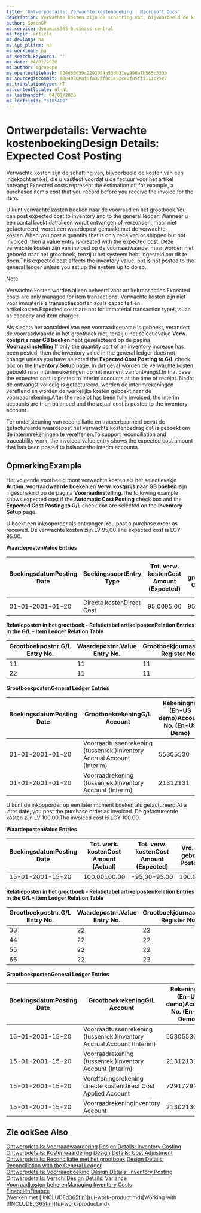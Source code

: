 ```yaml
---
title: 'Ontwerpdetails: Verwachte kostenboeking | Microsoft Docs'
description: Verwachte kosten zijn de schatting van, bijvoorbeeld de kosten van een ingekocht artikel, die u vastlegt voordat u de factuur voor het artikel ontvangt.
author: SorenGP
ms.service: dynamics365-business-central
ms.topic: article
ms.devlang: na
ms.tgt_pltfrm: na
ms.workload: na
ms.search.keywords: ''
ms.date: 04/01/2020
ms.author: sgroespe
ms.openlocfilehash: 024d80039c2293924a53db31ea998a7b565c333b
ms.sourcegitcommit: 88e4b30eaf6fa32af0c1452ce2f85ff1111c75e2
ms.translationtype: HT
ms.contentlocale: nl-NL
ms.lasthandoff: 04/01/2020
ms.locfileid: "3185489"
---
```

# <a name="design-details-expected-cost-posting"></a><span data-ttu-id="ca761-103">Ontwerpdetails: Verwachte kostenboeking</span><span class="sxs-lookup"><span data-stu-id="ca761-103">Design Details: Expected Cost Posting</span></span>
<span data-ttu-id="ca761-104">Verwachte kosten zijn de schatting van, bijvoorbeeld de kosten van een ingekocht artikel, die u vastlegt voordat u de factuur voor het artikel ontvangt.</span><span class="sxs-lookup"><span data-stu-id="ca761-104">Expected costs represent the estimation of, for example, a purchased item’s cost that you record before you receive the invoice for the item.</span></span>  

 <span data-ttu-id="ca761-105">U kunt verwachte kosten boeken naar de voorraad en het grootboek.</span><span class="sxs-lookup"><span data-stu-id="ca761-105">You can post expected cost to inventory and to the general ledger.</span></span> <span data-ttu-id="ca761-106">Wanneer u een aantal boekt dat alleen wordt ontvangen of verzonden, maar niet gefactureerd, wordt een waardepost gemaakt met de verwachte kosten.</span><span class="sxs-lookup"><span data-stu-id="ca761-106">When you post a quantity that is only received or shipped but not invoiced, then a value entry is created with the expected cost.</span></span> <span data-ttu-id="ca761-107">Deze verwachte kosten zijn van invloed op de voorraadwaarde, maar worden niet geboekt naar het grootboek, tenzij u het systeem hebt ingesteld om dit te doen.</span><span class="sxs-lookup"><span data-stu-id="ca761-107">This expected cost affects the inventory value, but is not posted to the general ledger unless you set up the system up to do so.</span></span>  

> [!NOTE]  
>  <span data-ttu-id="ca761-108">Verwachte kosten worden alleen beheerd voor artikeltransacties.</span><span class="sxs-lookup"><span data-stu-id="ca761-108">Expected costs are only managed for item transactions.</span></span> <span data-ttu-id="ca761-109">Verwachte kosten zijn niet voor immateriële transactiesoorten zoals capaciteit en artikelkosten.</span><span class="sxs-lookup"><span data-stu-id="ca761-109">Expected costs are not for immaterial transaction types, such as capacity and item charges.</span></span>  

 <span data-ttu-id="ca761-110">Als slechts het aantaldeel van een voorraadtoename is geboekt, verandert de voorraadwaarde in het grootboek niet, tenzij u het selectievakje **Verw. kostprijs naar GB boeken** hebt geselecteerd op de pagina **Voorraadinstelling**.</span><span class="sxs-lookup"><span data-stu-id="ca761-110">If only the quantity part of an inventory increase has been posted, then the inventory value in the general ledger does not change unless you have selected the **Expected Cost Posting to G/L** check box on the **Inventory Setup** page.</span></span> <span data-ttu-id="ca761-111">In dat geval worden de verwachte kosten geboekt naar interimrekeningen op het moment van ontvangst.</span><span class="sxs-lookup"><span data-stu-id="ca761-111">In that case, the expected cost is posted to interim accounts at the time of receipt.</span></span> <span data-ttu-id="ca761-112">Nadat de ontvangst volledig is gefactureerd, worden de interimrekeningen vereffend en worden de werkelijke kosten geboekt naar de voorraadrekening.</span><span class="sxs-lookup"><span data-stu-id="ca761-112">After the receipt has been fully invoiced, the interim accounts are then balanced and the actual cost is posted to the inventory account.</span></span>  

 <span data-ttu-id="ca761-113">Ter ondersteuning van reconciliatie en traceerbaarheid bevat de gefactureerde waardepost het verwachte kostenbedrag dat is geboekt om de interimrekeningen te vereffenen.</span><span class="sxs-lookup"><span data-stu-id="ca761-113">To support reconciliation and traceability work, the invoiced value entry shows the expected cost amount that has been posted to balance the interim accounts.</span></span>  

## <a name="example"></a><span data-ttu-id="ca761-114">Opmerking</span><span class="sxs-lookup"><span data-stu-id="ca761-114">Example</span></span>  
 <span data-ttu-id="ca761-115">Het volgende voorbeeld toont verwachte kosten als het selectievakje **Autom. voorraadwaarde boeken** en **Verw. kostprijs naar GB boeken** zijn ingeschakeld op de pagina **Voorraadinstelling**.</span><span class="sxs-lookup"><span data-stu-id="ca761-115">The following example shows expected cost if the **Automatic Cost Posting** check box and the **Expected Cost Posting to G/L** check box are selected on the **Inventory Setup** page.</span></span>  

 <span data-ttu-id="ca761-116">U boekt een inkooporder als ontvangen.</span><span class="sxs-lookup"><span data-stu-id="ca761-116">You post a purchase order as received.</span></span> <span data-ttu-id="ca761-117">De verwachte kosten zijn LV 95,00.</span><span class="sxs-lookup"><span data-stu-id="ca761-117">The expected cost is LCY 95.00.</span></span>  

 <span data-ttu-id="ca761-118">**Waardeposten**</span><span class="sxs-lookup"><span data-stu-id="ca761-118">**Value Entries**</span></span>  

|<span data-ttu-id="ca761-119">Boekingsdatum</span><span class="sxs-lookup"><span data-stu-id="ca761-119">Posting Date</span></span>|<span data-ttu-id="ca761-120">Boekingssoort</span><span class="sxs-lookup"><span data-stu-id="ca761-120">Entry Type</span></span>|<span data-ttu-id="ca761-121">Tot. verw. kosten</span><span class="sxs-lookup"><span data-stu-id="ca761-121">Cost Amount (Expected)</span></span>|<span data-ttu-id="ca761-122">Verw. kostn geboekt nr grootbk</span><span class="sxs-lookup"><span data-stu-id="ca761-122">Expected Cost Posted to G/L</span></span>|<span data-ttu-id="ca761-123">Verwachte kosten</span><span class="sxs-lookup"><span data-stu-id="ca761-123">Expected Cost</span></span>|<span data-ttu-id="ca761-124">Artikelpostnr.</span><span class="sxs-lookup"><span data-stu-id="ca761-124">Item Ledger Entry No.</span></span>|<span data-ttu-id="ca761-125">Volgnummer</span><span class="sxs-lookup"><span data-stu-id="ca761-125">Entry No.</span></span>|  
|------------------|----------------|------------------------------|----------------------------------|-------------------|---------------------------|---------------|  
|<span data-ttu-id="ca761-126">01-01-20</span><span class="sxs-lookup"><span data-stu-id="ca761-126">01-01-20</span></span>|<span data-ttu-id="ca761-127">Directe kosten</span><span class="sxs-lookup"><span data-stu-id="ca761-127">Direct Cost</span></span>|<span data-ttu-id="ca761-128">95,00</span><span class="sxs-lookup"><span data-stu-id="ca761-128">95.00</span></span>|<span data-ttu-id="ca761-129">95,00</span><span class="sxs-lookup"><span data-stu-id="ca761-129">95.00</span></span>|<span data-ttu-id="ca761-130">Ja</span><span class="sxs-lookup"><span data-stu-id="ca761-130">Yes</span></span>|<span data-ttu-id="ca761-131">1</span><span class="sxs-lookup"><span data-stu-id="ca761-131">1</span></span>|<span data-ttu-id="ca761-132">1</span><span class="sxs-lookup"><span data-stu-id="ca761-132">1</span></span>|  

 <span data-ttu-id="ca761-133">**Relatieposten in het grootboek - Relatietabel artikelposten**</span><span class="sxs-lookup"><span data-stu-id="ca761-133">**Relation Entries in the G/L – Item Ledger Relation Table**</span></span>  

|<span data-ttu-id="ca761-134">Grootboekpostnr.</span><span class="sxs-lookup"><span data-stu-id="ca761-134">G/L Entry No.</span></span>|<span data-ttu-id="ca761-135">Waardepostnr.</span><span class="sxs-lookup"><span data-stu-id="ca761-135">Value Entry No.</span></span>|<span data-ttu-id="ca761-136">Grootboekjournaalnr.</span><span class="sxs-lookup"><span data-stu-id="ca761-136">G/L Register No.</span></span>|  
|--------------------|---------------------|-----------------------|  
|<span data-ttu-id="ca761-137">1</span><span class="sxs-lookup"><span data-stu-id="ca761-137">1</span></span>|<span data-ttu-id="ca761-138">1</span><span class="sxs-lookup"><span data-stu-id="ca761-138">1</span></span>|<span data-ttu-id="ca761-139">1</span><span class="sxs-lookup"><span data-stu-id="ca761-139">1</span></span>|  
|<span data-ttu-id="ca761-140">2</span><span class="sxs-lookup"><span data-stu-id="ca761-140">2</span></span>|<span data-ttu-id="ca761-141">1</span><span class="sxs-lookup"><span data-stu-id="ca761-141">1</span></span>|<span data-ttu-id="ca761-142">1</span><span class="sxs-lookup"><span data-stu-id="ca761-142">1</span></span>|  

 <span data-ttu-id="ca761-143">**Grootboekposten**</span><span class="sxs-lookup"><span data-stu-id="ca761-143">**General Ledger Entries**</span></span>  

|<span data-ttu-id="ca761-144">Boekingsdatum</span><span class="sxs-lookup"><span data-stu-id="ca761-144">Posting Date</span></span>|<span data-ttu-id="ca761-145">Grootboekrekening</span><span class="sxs-lookup"><span data-stu-id="ca761-145">G/L Account</span></span>|<span data-ttu-id="ca761-146">Rekeningnr. (En-US demo)</span><span class="sxs-lookup"><span data-stu-id="ca761-146">Account No. (En-US Demo)</span></span>|<span data-ttu-id="ca761-147">Bedrag</span><span class="sxs-lookup"><span data-stu-id="ca761-147">Amount</span></span>|<span data-ttu-id="ca761-148">Volgnummer</span><span class="sxs-lookup"><span data-stu-id="ca761-148">Entry No.</span></span>|  
|------------------|------------------|---------------------------------|------------|---------------|  
|<span data-ttu-id="ca761-149">01-01-20</span><span class="sxs-lookup"><span data-stu-id="ca761-149">01-01-20</span></span>|<span data-ttu-id="ca761-150">Voorraadtussenrekening (tussenrek.)</span><span class="sxs-lookup"><span data-stu-id="ca761-150">Inventory Accrual Account (Interim)</span></span>|<span data-ttu-id="ca761-151">5530</span><span class="sxs-lookup"><span data-stu-id="ca761-151">5530</span></span>|<span data-ttu-id="ca761-152">-95,00</span><span class="sxs-lookup"><span data-stu-id="ca761-152">-95.00</span></span>|<span data-ttu-id="ca761-153">2</span><span class="sxs-lookup"><span data-stu-id="ca761-153">2</span></span>|  
|<span data-ttu-id="ca761-154">01-01-20</span><span class="sxs-lookup"><span data-stu-id="ca761-154">01-01-20</span></span>|<span data-ttu-id="ca761-155">Voorraadrekening (tussenrek.)</span><span class="sxs-lookup"><span data-stu-id="ca761-155">Inventory Account (Interim)</span></span>|<span data-ttu-id="ca761-156">2131</span><span class="sxs-lookup"><span data-stu-id="ca761-156">2131</span></span>|<span data-ttu-id="ca761-157">95,00</span><span class="sxs-lookup"><span data-stu-id="ca761-157">95.00</span></span>|<span data-ttu-id="ca761-158">1</span><span class="sxs-lookup"><span data-stu-id="ca761-158">1</span></span>|  

 <span data-ttu-id="ca761-159">U kunt de inkooporder op een later moment boeken als gefactureerd.</span><span class="sxs-lookup"><span data-stu-id="ca761-159">At a later date, you post the purchase order as invoiced.</span></span> <span data-ttu-id="ca761-160">De gefactureerde kosten zijn LV 100,00.</span><span class="sxs-lookup"><span data-stu-id="ca761-160">The invoiced cost is LCY 100.00.</span></span>  

 <span data-ttu-id="ca761-161">**Waardeposten**</span><span class="sxs-lookup"><span data-stu-id="ca761-161">**Value Entries**</span></span>  

|<span data-ttu-id="ca761-162">Boekingsdatum</span><span class="sxs-lookup"><span data-stu-id="ca761-162">Posting Date</span></span>|<span data-ttu-id="ca761-163">Tot. werk. kosten</span><span class="sxs-lookup"><span data-stu-id="ca761-163">Cost Amount (Actual)</span></span>|<span data-ttu-id="ca761-164">Tot. verw. kosten</span><span class="sxs-lookup"><span data-stu-id="ca761-164">Cost Amount (Expected)</span></span>|<span data-ttu-id="ca761-165">Vrd.-waarde geboekt</span><span class="sxs-lookup"><span data-stu-id="ca761-165">Cost Posted to G/L</span></span>|<span data-ttu-id="ca761-166">Verwachte kosten</span><span class="sxs-lookup"><span data-stu-id="ca761-166">Expected Cost</span></span>|<span data-ttu-id="ca761-167">Artikelpostnr.</span><span class="sxs-lookup"><span data-stu-id="ca761-167">Item Ledger Entry No.</span></span>|<span data-ttu-id="ca761-168">Volgnummer</span><span class="sxs-lookup"><span data-stu-id="ca761-168">Entry No.</span></span>|  
|------------------|----------------------------|------------------------------|-------------------------|-------------------|---------------------------|---------------|  
|<span data-ttu-id="ca761-169">15-01-20</span><span class="sxs-lookup"><span data-stu-id="ca761-169">01-15-20</span></span>|<span data-ttu-id="ca761-170">100.00</span><span class="sxs-lookup"><span data-stu-id="ca761-170">100.00</span></span>|<span data-ttu-id="ca761-171">-95,00</span><span class="sxs-lookup"><span data-stu-id="ca761-171">-95.00</span></span>|<span data-ttu-id="ca761-172">100.00</span><span class="sxs-lookup"><span data-stu-id="ca761-172">100.00</span></span>|<span data-ttu-id="ca761-173">Nee</span><span class="sxs-lookup"><span data-stu-id="ca761-173">No</span></span>|<span data-ttu-id="ca761-174">1</span><span class="sxs-lookup"><span data-stu-id="ca761-174">1</span></span>|<span data-ttu-id="ca761-175">2</span><span class="sxs-lookup"><span data-stu-id="ca761-175">2</span></span>|  

 <span data-ttu-id="ca761-176">**Relatieposten in het grootboek - Relatietabel artikelposten**</span><span class="sxs-lookup"><span data-stu-id="ca761-176">**Relation Entries in the G/L – Item Ledger Relation Table**</span></span>  

|<span data-ttu-id="ca761-177">Grootboekpostnr.</span><span class="sxs-lookup"><span data-stu-id="ca761-177">G/L Entry No.</span></span>|<span data-ttu-id="ca761-178">Waardepostnr.</span><span class="sxs-lookup"><span data-stu-id="ca761-178">Value Entry No.</span></span>|<span data-ttu-id="ca761-179">Grootboekjournaalnr.</span><span class="sxs-lookup"><span data-stu-id="ca761-179">G/L Register No.</span></span>|  
|--------------------|---------------------|-----------------------|  
|<span data-ttu-id="ca761-180">3</span><span class="sxs-lookup"><span data-stu-id="ca761-180">3</span></span>|<span data-ttu-id="ca761-181">2</span><span class="sxs-lookup"><span data-stu-id="ca761-181">2</span></span>|<span data-ttu-id="ca761-182">2</span><span class="sxs-lookup"><span data-stu-id="ca761-182">2</span></span>|  
|<span data-ttu-id="ca761-183">4</span><span class="sxs-lookup"><span data-stu-id="ca761-183">4</span></span>|<span data-ttu-id="ca761-184">2</span><span class="sxs-lookup"><span data-stu-id="ca761-184">2</span></span>|<span data-ttu-id="ca761-185">2</span><span class="sxs-lookup"><span data-stu-id="ca761-185">2</span></span>|  
|<span data-ttu-id="ca761-186">5</span><span class="sxs-lookup"><span data-stu-id="ca761-186">5</span></span>|<span data-ttu-id="ca761-187">2</span><span class="sxs-lookup"><span data-stu-id="ca761-187">2</span></span>|<span data-ttu-id="ca761-188">2</span><span class="sxs-lookup"><span data-stu-id="ca761-188">2</span></span>|  
|<span data-ttu-id="ca761-189">6</span><span class="sxs-lookup"><span data-stu-id="ca761-189">6</span></span>|<span data-ttu-id="ca761-190">2</span><span class="sxs-lookup"><span data-stu-id="ca761-190">2</span></span>|<span data-ttu-id="ca761-191">2</span><span class="sxs-lookup"><span data-stu-id="ca761-191">2</span></span>|  

 <span data-ttu-id="ca761-192">**Grootboekposten**</span><span class="sxs-lookup"><span data-stu-id="ca761-192">**General Ledger Entries**</span></span>  

|<span data-ttu-id="ca761-193">Boekingsdatum</span><span class="sxs-lookup"><span data-stu-id="ca761-193">Posting Date</span></span>|<span data-ttu-id="ca761-194">Grootboekrekening</span><span class="sxs-lookup"><span data-stu-id="ca761-194">G/L Account</span></span>|<span data-ttu-id="ca761-195">Rekeningnr. (En-US demo)</span><span class="sxs-lookup"><span data-stu-id="ca761-195">Account No. (En-US Demo)</span></span>|<span data-ttu-id="ca761-196">Bedrag</span><span class="sxs-lookup"><span data-stu-id="ca761-196">Amount</span></span>|<span data-ttu-id="ca761-197">Volgnummer</span><span class="sxs-lookup"><span data-stu-id="ca761-197">Entry No.</span></span>|  
|------------------|------------------|---------------------------------|------------|---------------|  
|<span data-ttu-id="ca761-198">15-01-20</span><span class="sxs-lookup"><span data-stu-id="ca761-198">01-15-20</span></span>|<span data-ttu-id="ca761-199">Voorraadtussenrekening (tussenrek.)</span><span class="sxs-lookup"><span data-stu-id="ca761-199">Inventory Accrual Account (Interim)</span></span>|<span data-ttu-id="ca761-200">5530</span><span class="sxs-lookup"><span data-stu-id="ca761-200">5530</span></span>|<span data-ttu-id="ca761-201">95,00</span><span class="sxs-lookup"><span data-stu-id="ca761-201">95.00</span></span>|<span data-ttu-id="ca761-202">4</span><span class="sxs-lookup"><span data-stu-id="ca761-202">4</span></span>|  
|<span data-ttu-id="ca761-203">15-01-20</span><span class="sxs-lookup"><span data-stu-id="ca761-203">01-15-20</span></span>|<span data-ttu-id="ca761-204">Voorraadrekening (tussenrek.)</span><span class="sxs-lookup"><span data-stu-id="ca761-204">Inventory Account (Interim)</span></span>|<span data-ttu-id="ca761-205">2131</span><span class="sxs-lookup"><span data-stu-id="ca761-205">2131</span></span>|<span data-ttu-id="ca761-206">-95,00</span><span class="sxs-lookup"><span data-stu-id="ca761-206">-95.00</span></span>|<span data-ttu-id="ca761-207">3</span><span class="sxs-lookup"><span data-stu-id="ca761-207">3</span></span>|  
|<span data-ttu-id="ca761-208">15-01-20</span><span class="sxs-lookup"><span data-stu-id="ca761-208">01-15-20</span></span>|<span data-ttu-id="ca761-209">Vereffeningsrekening directe kosten</span><span class="sxs-lookup"><span data-stu-id="ca761-209">Direct Cost Applied Account</span></span>|<span data-ttu-id="ca761-210">7291</span><span class="sxs-lookup"><span data-stu-id="ca761-210">7291</span></span>|<span data-ttu-id="ca761-211">-100</span><span class="sxs-lookup"><span data-stu-id="ca761-211">-100</span></span>|<span data-ttu-id="ca761-212">6</span><span class="sxs-lookup"><span data-stu-id="ca761-212">6</span></span>|  
|<span data-ttu-id="ca761-213">15-01-20</span><span class="sxs-lookup"><span data-stu-id="ca761-213">01-15-20</span></span>|<span data-ttu-id="ca761-214">Voorraadrekening</span><span class="sxs-lookup"><span data-stu-id="ca761-214">Inventory Account</span></span>|<span data-ttu-id="ca761-215">2130</span><span class="sxs-lookup"><span data-stu-id="ca761-215">2130</span></span>|<span data-ttu-id="ca761-216">100</span><span class="sxs-lookup"><span data-stu-id="ca761-216">100</span></span>|<span data-ttu-id="ca761-217">5</span><span class="sxs-lookup"><span data-stu-id="ca761-217">5</span></span>|  

## <a name="see-also"></a><span data-ttu-id="ca761-218">Zie ook</span><span class="sxs-lookup"><span data-stu-id="ca761-218">See Also</span></span>
 <span data-ttu-id="ca761-219">[Ontwerpdetails: Voorraadwaardering](design-details-inventory-costing.md) </span><span class="sxs-lookup"><span data-stu-id="ca761-219">[Design Details: Inventory Costing](design-details-inventory-costing.md) </span></span>  
 <span data-ttu-id="ca761-220">[Ontwerpdetails: Kostenwaardering](design-details-cost-adjustment.md) </span><span class="sxs-lookup"><span data-stu-id="ca761-220">[Design Details: Cost Adjustment](design-details-cost-adjustment.md) </span></span>  
 <span data-ttu-id="ca761-221">[Ontwerpdetails: Reconciliatie met het grootboek](design-details-reconciliation-with-the-general-ledger.md) </span><span class="sxs-lookup"><span data-stu-id="ca761-221">[Design Details: Reconciliation with the General Ledger](design-details-reconciliation-with-the-general-ledger.md) </span></span>  
 <span data-ttu-id="ca761-222">[Ontwerpdetails: Voorraadboeking](design-details-inventory-posting.md) </span><span class="sxs-lookup"><span data-stu-id="ca761-222">[Design Details: Inventory Posting](design-details-inventory-posting.md) </span></span>  
 [<span data-ttu-id="ca761-223">Ontwerpdetails: Verschil</span><span class="sxs-lookup"><span data-stu-id="ca761-223">Design Details: Variance</span></span>](design-details-variance.md)  
 [<span data-ttu-id="ca761-224">Voorraadkosten beheren</span><span class="sxs-lookup"><span data-stu-id="ca761-224">Managing Inventory Costs</span></span>](finance-manage-inventory-costs.md)  
 [<span data-ttu-id="ca761-225">Financiën</span><span class="sxs-lookup"><span data-stu-id="ca761-225">Finance</span></span>](finance.md)  
 <span data-ttu-id="ca761-226">[Werken met [!INCLUDE[d365fin](includes/d365fin_md.md)]](ui-work-product.md)</span><span class="sxs-lookup"><span data-stu-id="ca761-226">[Working with [!INCLUDE[d365fin](includes/d365fin_md.md)]](ui-work-product.md)</span></span>
